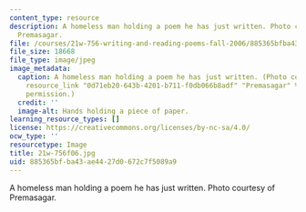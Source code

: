 ```yaml
---
content_type: resource
description: A homeless man holding a poem he has just written. Photo courtesy of
  Premasagar.
file: /courses/21w-756-writing-and-reading-poems-fall-2006/885365bfba43ae4427d0672c7f5089a9_21w-756f06.jpg
file_size: 18668
file_type: image/jpeg
image_metadata:
  caption: A homeless man holding a poem he has just written. (Photo courtesy of {{%
    resource_link "0d71eb20-643b-4201-b711-f0db066b8adf" "Premasagar" %}}. Used with
    permission.)
  credit: ''
  image-alt: Hands holding a piece of paper.
learning_resource_types: []
license: https://creativecommons.org/licenses/by-nc-sa/4.0/
ocw_type: ''
resourcetype: Image
title: 21w-756f06.jpg
uid: 885365bf-ba43-ae44-27d0-672c7f5089a9
---
```

A homeless man holding a poem he has just written. Photo courtesy of Premasagar.
